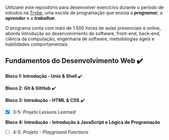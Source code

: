Utilizarei este repositório para desenvolver exercícios durante o período de estudos na [Trybe](https://www.betrybe.com/), uma escola de programação que ensina a **_programar_**, a **_aprender_** e a **_trabalhar_**.

O programa conta com mais de 1.500 horas de aulas presenciais e online, aborda introdução ao desenvolvimento de software, front-end, back-end, ciência da computação, engenharia de software, metodologias ágeis e habilidades comportamentais.

## Fundamentos do Desenvolvimento Web ✔️

**Bloco 1: Introdução - Unix & Shell** ✔️

**Bloco 2: Git & GitHub** ✔️

**Bloco 3: Introdução - HTML & CSS** ✔️
- [X] 3-5: _Projeto Lessons Learned_

**Bloco 4: Introdução - Introdução à JavaScript e Lógica de Programação**
- [ ] 4-5: _Projeto - Playground Functions_
